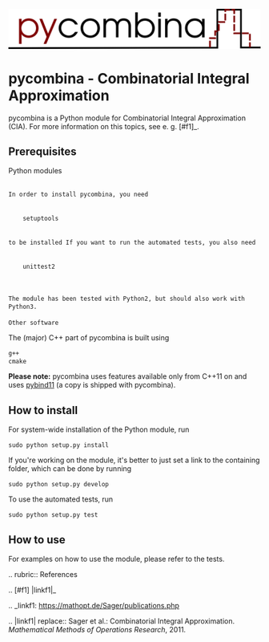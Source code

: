 ![pycombina logo](logo/logo.png)

pycombina - Combinatorial Integral Approximation
================================================

pycombina is a Python module for Combinatorial Integral Approximation (CIA). For more information on this topics, see e. g. [#f1]_.

Prerequisites
-------------

Python modules
~~~~~~~~~~~~~~

In order to install pycombina, you need


    setuptools


to be installed If you want to run the automated tests, you also need


    unittest2



The module has been tested with Python2, but should also work with Python3.

Other software
~~~~~~~~~~~~~~

The (major) C++ part of pycombina is built using

```
g++
cmake
```

**Please note:** pycombina uses features available only from C++11 on and uses [pybind11](https://github.com/pybind/pybind11) (a copy is shipped with pycombina).


## How to install


For system-wide installation of the Python module, run

```
sudo python setup.py install
```

If you're working on the module, it's better to just set a link
to the containing folder, which can be done by running

```
sudo python setup.py develop
```

To use the automated tests, run

```
sudo python setup.py test
```

## How to use


For examples on how to use the module, please refer to the tests.

.. rubric:: References

.. [#f1] |linkf1|_

.. _linkf1: https://mathopt.de/Sager/publications.php

.. |linkf1| replace:: Sager et al.: Combinatorial Integral Approximation. *Mathematical Methods of Operations Research*, 2011.
